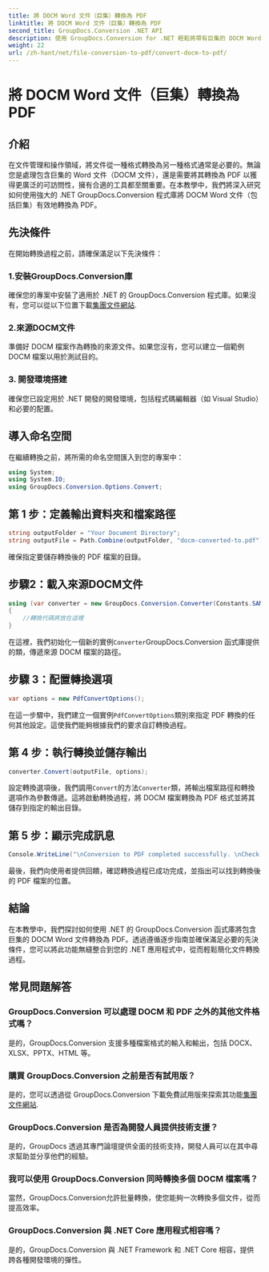 ```yaml
---
title: 將 DOCM Word 文件（巨集）轉換為 PDF
linktitle: 將 DOCM Word 文件（巨集）轉換為 PDF
second_title: GroupDocs.Conversion .NET API
description: 使用 GroupDocs.Conversion for .NET 輕鬆將帶有巨集的 DOCM Word 文件轉換為 PDF。簡化您的文件管理流程。
weight: 22
url: /zh-hant/net/file-conversion-to-pdf/convert-docm-to-pdf/
---
```


# 將 DOCM Word 文件（巨集）轉換為 PDF

## 介紹
在文件管理和操作領域，將文件從一種格式轉換為另一種格式通常是必要的。無論您是處理包含巨集的 Word 文件（DOCM 文件），還是需要將其轉換為 PDF 以獲得更廣泛的可訪問性，擁有合適的工具都至關重要。在本教學中，我們將深入研究如何使用強大的 .NET GroupDocs.Conversion 程式庫將 DOCM Word 文件（包括巨集）有效地轉換為 PDF。
## 先決條件
在開始轉換過程之前，請確保滿足以下先決條件：
### 1.安裝GroupDocs.Conversion庫
確保您的專案中安裝了適用於 .NET 的 GroupDocs.Conversion 程式庫。如果沒有，您可以從以下位置下載[集團文件網站](https://releases.groupdocs.com/conversion/net/).
### 2.來源DOCM文件
準備好 DOCM 檔案作為轉換的來源文件。如果您沒有，您可以建立一個範例 DOCM 檔案以用於測試目的。
### 3. 開發環境搭建
確保您已設定用於 .NET 開發的開發環境，包括程式碼編輯器（如 Visual Studio）和必要的配置。

## 導入命名空間
在繼續轉換之前，將所需的命名空間匯入到您的專案中：
```csharp
using System;
using System.IO;
using GroupDocs.Conversion.Options.Convert;
```
## 第 1 步：定義輸出資料夾和檔案路徑
```csharp
string outputFolder = "Your Document Directory";
string outputFile = Path.Combine(outputFolder, "docm-converted-to.pdf");
```
確保指定要儲存轉換後的 PDF 檔案的目錄。
## 步驟2：載入來源DOCM文件
```csharp
using (var converter = new GroupDocs.Conversion.Converter(Constants.SAMPLE_DOCM))
{
    //轉換代碼將放在這裡
}
```
在這裡，我們初始化一個新的實例`Converter`GroupDocs.Conversion 函式庫提供的類，傳遞來源 DOCM 檔案的路徑。
## 步驟 3：配置轉換選項
```csharp
var options = new PdfConvertOptions();
```
在這一步驟中，我們建立一個實例`PdfConvertOptions`類別來指定 PDF 轉換的任何其他設定。這使我們能夠根據我們的要求自訂轉換過程。
## 第 4 步：執行轉換並儲存輸出
```csharp
converter.Convert(outputFile, options);
```
設定轉換選項後，我們調用`Convert`的方法`Converter`類，將輸出檔案路徑和轉換選項作為參數傳遞。這將啟動轉換過程，將 DOCM 檔案轉換為 PDF 格式並將其儲存到指定的輸出目錄。
## 第 5 步：顯示完成訊息
```csharp
Console.WriteLine("\nConversion to PDF completed successfully. \nCheck output in {0}", outputFolder);
```
最後，我們向使用者提供回饋，確認轉換過程已成功完成，並指出可以找到轉換後的 PDF 檔案的位置。

## 結論
在本教學中，我們探討如何使用 .NET 的 GroupDocs.Conversion 函式庫將包含巨集的 DOCM Word 文件轉換為 PDF。透過遵循逐步指南並確保滿足必要的先決條件，您可以將此功能無縫整合到您的 .NET 應用程式中，從而輕鬆簡化文件轉換過程。
## 常見問題解答
### GroupDocs.Conversion 可以處理 DOCM 和 PDF 之外的其他文件格式嗎？
是的，GroupDocs.Conversion 支援多種檔案格式的輸入和輸出，包括 DOCX、XLSX、PPTX、HTML 等。
### 購買 GroupDocs.Conversion 之前是否有試用版？
是的，您可以透過從 GroupDocs.Conversion 下載免費試用版來探索其功能[集團文件網站](https://releases.groupdocs.com/).
### GroupDocs.Conversion 是否為開發人員提供技術支援？
是的，GroupDocs 透過其專門論壇提供全面的技術支持，開發人員可以在其中尋求幫助並分享他們的經驗。
### 我可以使用 GroupDocs.Conversion 同時轉換多個 DOCM 檔案嗎？
當然，GroupDocs.Conversion允許批量轉換，使您能夠一次轉換多個文件，從而提高效率。
### GroupDocs.Conversion 與 .NET Core 應用程式相容嗎？
是的，GroupDocs.Conversion 與 .NET Framework 和 .NET Core 相容，提供跨各種開發環境的彈性。